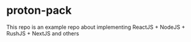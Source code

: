 # proton-pack
This repo is an example repo about implementing ReactJS + NodeJS + RushJS + NextJS and others
